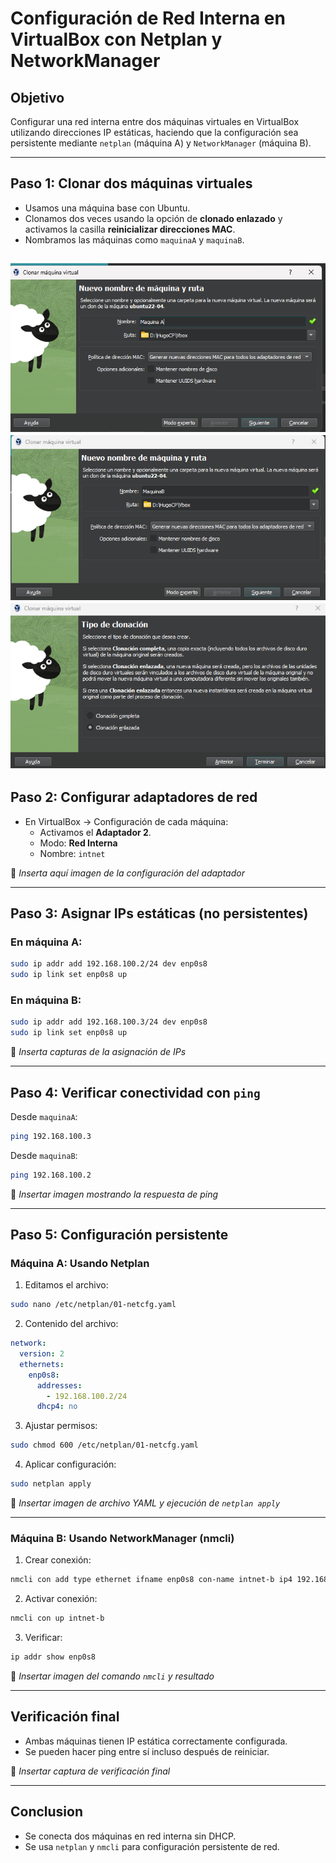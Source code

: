 
#  Configuración de Red Interna en VirtualBox con Netplan y NetworkManager

## Objetivo

Configurar una red interna entre dos máquinas virtuales en VirtualBox utilizando direcciones IP estáticas, haciendo que la configuración sea persistente mediante `netplan` (máquina A) y `NetworkManager` (máquina B).

---

##  Paso 1: Clonar dos máquinas virtuales

- Usamos una máquina base con Ubuntu.
- Clonamos dos veces usando la opción de **clonado enlazado** y activamos la casilla **reinicializar direcciones MAC**.
- Nombramos las máquinas como `maquinaA` y `maquinaB`.

![Imagen1](./Imagenes/1ClonacionA.png)
![Imagen2](./Imagenes/3ClonacionB.png)
![Imagen3](./Imagenes/2clonacionEnlaceA.png)
---

## Paso 2: Configurar adaptadores de red

- En VirtualBox → Configuración de cada máquina:
  - Activamos el **Adaptador 2**.
  - Modo: **Red Interna**
  - Nombre: `intnet`

📸 _Inserta aquí imagen de la configuración del adaptador_

---

## Paso 3: Asignar IPs estáticas (no persistentes)

### En máquina A:
```bash
sudo ip addr add 192.168.100.2/24 dev enp0s8
sudo ip link set enp0s8 up
```

### En máquina B:
```bash
sudo ip addr add 192.168.100.3/24 dev enp0s8
sudo ip link set enp0s8 up
```

📸 _Inserta capturas de la asignación de IPs_

---

##  Paso 4: Verificar conectividad con `ping`

Desde `maquinaA`:
```bash
ping 192.168.100.3
```

Desde `maquinaB`:
```bash
ping 192.168.100.2
```

📸 _Insertar imagen mostrando la respuesta de ping_

---

##  Paso 5: Configuración persistente

###  Máquina A: Usando **Netplan**

1. Editamos el archivo:
```bash
sudo nano /etc/netplan/01-netcfg.yaml
```

2. Contenido del archivo:
```yaml
network:
  version: 2
  ethernets:
    enp0s8:
      addresses:
        - 192.168.100.2/24
      dhcp4: no
```

3. Ajustar permisos:
```bash
sudo chmod 600 /etc/netplan/01-netcfg.yaml
```

4. Aplicar configuración:
```bash
sudo netplan apply
```

📸 _Insertar imagen de archivo YAML y ejecución de `netplan apply`_

---

###  Máquina B: Usando **NetworkManager (nmcli)**

1. Crear conexión:
```bash
nmcli con add type ethernet ifname enp0s8 con-name intnet-b ip4 192.168.100.3/24
```

2. Activar conexión:
```bash
nmcli con up intnet-b
```

3. Verificar:
```bash
ip addr show enp0s8
```

📸 _Insertar imagen del comando `nmcli` y resultado_

---

##  Verificación final

- Ambas máquinas tienen IP estática correctamente configurada.
- Se pueden hacer ping entre sí incluso después de reiniciar.

📸 _Insertar captura de verificación final_

---

## Conclusion

- Se conecta dos máquinas en red interna sin DHCP.
- Se usa `netplan` y `nmcli` para configuración persistente de red.
